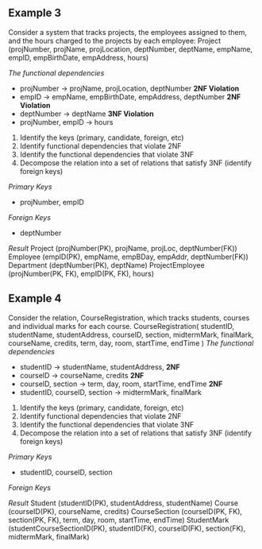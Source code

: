 ## Example 3
Consider a system that tracks projects, the employees assigned to them, and the hours charged to the projects by each employee:
Project (projNumber, projName, projLocation, deptNumber, deptName, empName, empID, empBirthDate, empAddress, hours)

*The functional dependencies*
- projNumber -> projName, projLocation, deptNumber **2NF Violation**
- empID -> empName, empBirthDate, empAddress, deptNumber **2NF Violation**
- deptNumber -> deptName **3NF Violation**
- projNumber, empID -> hours 

1) Identify the keys (primary, candidate, foreign, etc)
2) Identify functional dependencies that violate 2NF
3) Identify the functional dependencies that violate 3NF
4) Decompose the relation into a set of relations that satisfy 3NF (identify foreign keys)

*Primary Keys*
- projNumber, empID

*Foreign Keys*
- deptNumber

*Result*
Project (projNumber(PK), projName, projLoc, deptNumber(FK))
Employee (empID(PK), empName, empBDay, empAddr, deptNumber(FK))
Department (deptNumber(PK), deptName)
ProjectEmployee (projNumber(PK, FK), empID(PK, FK), hours)

## Example 4
Consider the relation, CourseRegistration, which tracks students, courses and individual marks for each course.
CourseRegistration( studentID, studentName, studentAddress, courseID, section, midtermMark, finalMark, courseName, credits, term, day, room, startTime, endTime )
*The functional dependencies*
- studentID -> studentName, studentAddress, **2NF**
- courseID -> courseName, credits **2NF**
- courseID, section -> term, day, room, startTime, endTime **2NF**
- studentID, courseID, section -> midtermMark, finalMark

1) Identify the keys (primary, candidate, foreign, etc)
2) Identify functional dependencies that violate 2NF
3) Identify the functional dependencies that violate 3NF
4) Decompose the relation into a set of relations that satisfy 3NF (identify foreign keys)

*Primary Keys*
- studentID, courseID, section

*Foreign Keys*

*Result*
Student (studentID(PK), studentAddress, studentName)
Course (courseID(PK), courseName, credits)
CourseSection (courseID(PK, FK), section(PK, FK), term, day, room, startTime, endTime)
StudentMark (studentCourseSectionID(PK), studentID(FK), courseID(FK), section(FK), midtermMark, finalMark)